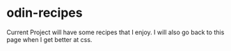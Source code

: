 # odin-recipes

Current Project will have some recipes that I enjoy.
I will also go back to this page when I get better at css.
